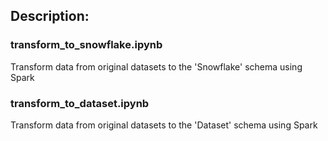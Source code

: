 ## Description:

### transform_to_snowflake.ipynb
Transform data from original datasets to the 'Snowflake' schema using Spark

### transform_to_dataset.ipynb
Transform data from original datasets to the 'Dataset' schema using Spark
